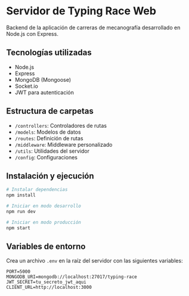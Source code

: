 # Servidor de Typing Race Web

Backend de la aplicación de carreras de mecanografía desarrollado en Node.js con Express.

## Tecnologías utilizadas
- Node.js
- Express
- MongoDB (Mongoose)
- Socket.io
- JWT para autenticación

## Estructura de carpetas
- `/controllers`: Controladores de rutas
- `/models`: Modelos de datos
- `/routes`: Definición de rutas
- `/middleware`: Middleware personalizado
- `/utils`: Utilidades del servidor
- `/config`: Configuraciones

## Instalación y ejecución
```bash
# Instalar dependencias
npm install

# Iniciar en modo desarrollo
npm run dev

# Iniciar en modo producción
npm start
```

## Variables de entorno
Crea un archivo `.env` en la raíz del servidor con las siguientes variables:

```
PORT=5000
MONGODB_URI=mongodb://localhost:27017/typing-race
JWT_SECRET=tu_secreto_jwt_aqui
CLIENT_URL=http://localhost:3000
```